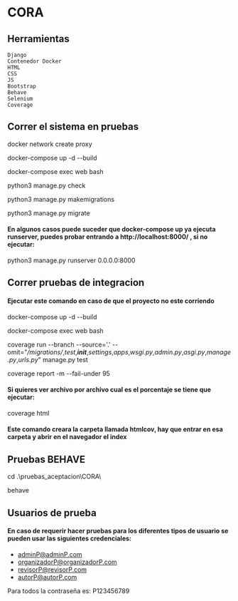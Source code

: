 # CORA



## Herramientas

    Django
    Contenedor Docker
    HTML
    CSS
    JS
    Bootstrap
    Behave
    Selenium
    Coverage

## Correr el sistema en pruebas

docker network create proxy

docker-compose up -d --build

docker-compose exec web bash

python3 manage.py check

python3 manage.py makemigrations

python3 manage.py migrate

#### En algunos casos puede suceder que docker-compose up ya ejecuta runserver, puedes probar entrando a http://localhost:8000/ , si no ejecutar:
python3 manage.py runserver 0.0.0.0:8000

## Correr pruebas de integracion

#### Ejecutar este comando en caso de que el proyecto no este corriendo
docker-compose up -d --build

docker-compose exec web bash

coverage run --branch --source='.' --omit="*/migrations/*,*test*,*__init__*,*settings*,*apps*,*wsgi.py*,*admin.py*,*asgi.py*,*manage.py*,*urls.py*" manage.py test

coverage report -m --fail-under 95

#### Si quieres ver archivo por archivo cual es el porcentaje se tiene que ejecutar:

coverage html

#### Este comando creara la carpeta llamada htmlcov, hay que entrar en esa carpeta y abrir en el navegador el index

## Pruebas BEHAVE

cd .\pruebas_aceptacion\CORA\

behave

## Usuarios de prueba
#### En caso de requerir hacer pruebas para los diferentes tipos de usuario se pueden usar las siguientes credenciales:

- adminP@adminP.com
- organizadorP@organizadorP.com
- revisorP@revisorP.com
- autorP@autorP.com

Para todos la contraseña es: P123456789
